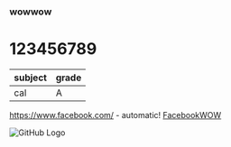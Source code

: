 ### wowwow
# 123456789

subject | grade
------------ | -------------
cal | A

https://www.facebook.com/ - automatic!
[FacebookWOW](https://www.facebook.com/)

![GitHub Logo](https://i.pinimg.com/236x/86/ff/b8/86ffb87572d657f335cd7cd828c70de3--landscape-illustration-flat-illustration.jpg)
